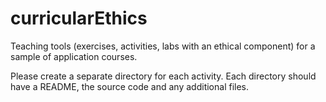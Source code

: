 # curricularEthics

Teaching tools (exercises, activities, labs with an ethical component)
for a sample of application courses.

Please create a separate directory for each activity. Each directory should have
a README, the source code and any additional files.
